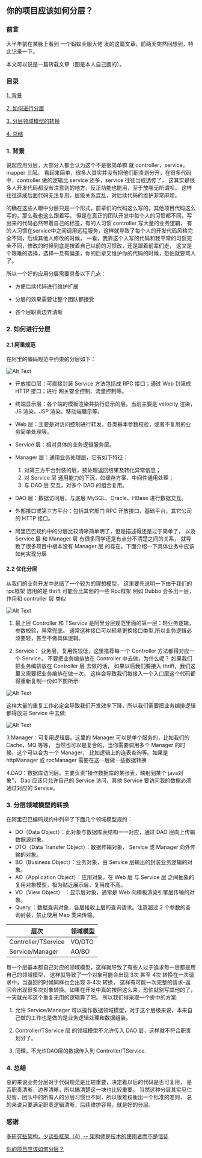 ## 你的项目应该如何分层？

### 前言

大半年前在某脉上看到 一个蚂蚁金服大佬 发的这篇文章，前两天突然回想到，特此记录一下。

本文可以说是一篇转载文章（图是本人自己画的）。

### 目录

[1. 背景](#1-背景)

[2. 如何进行分层](#2-如何进行分层)

[3. 分层领域模型的转换](#3-分层领域模型的转换)

[4. 总结](#4-总结)

### 1. 背景

说起应用分层，大部分人都会认为这个不是很简单嘛 就 controller，service，mapper 三层。
看起来简单，很多人其实并没有把他们职责划分开，在很多代码中，controller 做的逻辑比 service 还多，service 往往当成透传了，
这其实是很多人开发代码都没有注意到的地方，反正功能也能用，至于放哪无所谓呗。
这样往往造成后面代码无法复用，层级关系混乱，对后续代码的维护非常麻烦。

的确在这些人眼中分层只是一个形式，前辈们的代码这么写的，其他项目代码这么写的，那么我也这么跟着写。
但是在真正的团队开发中每个人的习惯都不同，写出来的代码必然带着自己的标签，有的人习惯 controller 写大量的业务逻辑，
有的人习惯在service中之间调用远程服务，这样就导致了每个人的开发代码风格完全不同，后续其他人修改的时候，
一看，我靠这个人写的代码和我平常的习惯完全不同，修改的时候到底是按着自己以前的习惯改，还是跟着前辈们走，
这又是个艰难的选择，选择一旦有偏差，你的后辈又维护你的代码的时候，恐怕就要骂人了。

所以一个好的应用分层需要具备以下几点：

- 方便后续代码进行维护扩展
 
- 分层的效果需要让整个团队都接受
 
- 各个层职责边界清晰

### 2. 如何进行分层

#### 2.1 阿里规范

在阿里的编码规范中约束的分层如下：

![Alt Text](./images/how_should_your_project_be_stratified_1.png)

- 开放接口层：可直接封装 Service 方法包括成 RPC 接口；通过 Web 封装成 HTTP 接口；进行 网关安全控制、流量控制等。

- 终端显示层：各个端的模板渲染并执行显示的层。当前主要是 velocity 渲染，JS 渲染，JSP 渲染，移动端展示等。

- Web 层：主要是对访问控制进行转发，各类基本参数校验，或者不复用的业务简单处理等。

- Service 层：相对具体的业务逻辑服务层。

- Manager 层：通用业务处理层，它有如下特征：
    1. 对第三方平台封装的层，预处理返回结果及转化异常信息；
    2. 对 Service 层 通用能力的下沉，如缓存方案、中间件通用处理；
    3. 与 DAO 层 交互，对多个 DAO 的组合复用。

- DAO 层：数据访问层，与底层 MySQL、Oracle、HBase 进行数据交互。

- 外部接口或第三方平台：包括其它部门 RPC 开放接口，基础平台，其它公司的 HTTP 接口。

- 阿里巴巴规约中的分层比较清晰简单明了，但是描述得还是过于简单了，
  以及 Service 层 和 Manager 层 有很多同学还是有点分不清楚之间的关系，
  就导致了很多项目中根本没有 Manager 层 的存在。下面介绍一下具体业务中应该如何实现分层


#### 2.2 优化分层

从我们的业务开发中总结了一个较为的理想模型，
这里要先说明一下由于我们的 rpc框架 选用的是 thrift 可能会比其他的一些 Rpc框架 例如 Dubbo 会多出一层，
作用和 controller 层 类似 

![Alt Text](./images/how_should_your_project_be_stratified_2.png)

1. 最上层 Controller 和 TService 是阿里分层规范里面的第一层：轻业务逻辑，参数校验，异常兜底。
通常这种接口可以轻易更换接口类型,所以业务逻辑必须要轻，甚至不做具体逻辑。

2. Service：
业务层，复用性较低，这里推荐每一个 Controller 方法都得对应一个 Service，
不要把业务编排放在 Controller 中去做，为什么呢？
如果我们把业务编排放在 Controller 层 去做的话，
如果以后我们要接入 thrift，我们这里又需要把业务编排在做一次，
这样会导致我们每接入一个入口层这个代码都得重新复制一份如下图所示: 

![Alt Text](images/how_should_your_project_be_stratified_3.png)

这样大量的重复工作必定会导致我们开发效率下降，所以我们需要把业务编排逻辑都得放进 Service 中去做: 

![Alt Text](images/how_should_your_project_be_stratified_4.png)

3.Manager：可复用逻辑层。这里的 Manager 可以是单个服务的，比如我们的 Cache，MQ 等等，
当然也可以是复合的，当你需要调用多个 Manager 的时候，这个可以合为一个 Manager，
比如逻辑上的连表查询等。如果是 httpManager 或 rpcManager 需要在这一层做一些数据转换

4.DAO：数据库访问层。主要负责“操作数据库的某张表，映射到某个 java对象”，
Dao 应该只允许自己的 Service 访问，其他 Service 要访问我的数据必须通过对应的 Service。

### 3. 分层领域模型的转换

在阿里巴巴编码规约中列举了下面几个领域模型规约：

- DO（Data Object）：此对象与数据库表结构一一对应，通过 DAO 层向上传输数据源对象。
- DTO（Data Transfer Object）：数据传输对象， Service 或 Manager 向外传输的对象。
- BO（Business Object）：业务对象，由 Service 层输出的封装业务逻辑的对象。
- AO（Application Object）：应用对象，在 Web 层 与 Service 层 之间抽象的复用对象模型，极为贴近展示层，复用度不高。
- VO（View Object） ：显示层对象，通常是 Web 向模板渲染引擎层传输的对象。
- Query ：数据查询对象，各层接收上层的查询请求。注意超过 2 个参数的查询封装，禁止使用 Map 类来传输。

|    层次    |   领域模型   |
|------------|-------------|
| Controller/TService  | VO/DTO |
| Service/Manager      | AO/BO |

每一个层基本都自己对应的领域模型，这样就导致了有些人过于追求每一层都是用自己的领域模型，
这样就导致了一个对象可能会出现 3次 甚至 4次 转换在一次请求中，当返回的时候同样也会出现 3-4次 转换，
这样有可能一次完整的请求-返回会出现很多次对象转换。如果在开发中真的按照这么来，恐怕就别写其他的了，
一天就光写这个重复无用的逻辑算了吧。
所以我们得采取一个折中的方案: 

1. 允许 Service/Manager 可以操作数据领域模型，对于这个层级来说，本来自己做的工作也是做的是业务逻辑处理和数据组装。

2. Controller/TService 层 的领域模型不允许传入 DAO 层，这样就不符合职责划分了。 

3. 同理，不允许DAO层的数据传入到 Controller/TService.

### 4. 总结

总的来说业务分层对于代码规范是比较重要，决定着以后的代码是否可复用，
是否职责清晰，边界清晰，所以搞清楚这一块也比较重要。
当然这种分层其实见仁见智，团队中的所有人的分层习惯也不同，所以很难权衡出一个标准的准则，
总的来说只要满足职责逻辑清晰，后续维护容易，就是好的分层。

### 感谢

[多研究些架构，少谈些框架（4）-- 架构师是技术的使用者而不是信徒](https://github.com/JoeCao/JoeCao.github.io/issues/6)

[你的项目应该如何分层？](https://maimai.cn/article/detail?fid=1163981324&efid=pKbwc4vk_CiJIy0sRr1UBQ)
